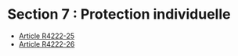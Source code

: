 #  Section 7 : Protection individuelle

* [Article R4222-25](./LEGIARTI000018532279.md)
* [Article R4222-26](./LEGIARTI000018532277.md)
